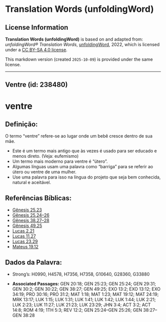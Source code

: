 # Translation Words (unfoldingWord)

## License Information

**Translation Words (unfoldingWord)** is based on and adapted from: _unfoldingWord® Translation Words_, [unfoldingWord](https://unfoldingword.org/utw), 2022, which is licensed under a [CC BY-SA 4.0 license](https://creativecommons.org/licenses/by-sa/4.0/legalcode.en).

This markdown version (created `2025-10-09`) is provided under the same license.



--------------------------------

## Ventre (id: 238480)

ventre
======

Definição:
----------

O termo “ventre” refere\-se ao lugar onde um bebê cresce dentro de sua mãe.

* Este é um termo mais antigo que às vezes é usado para ser educado e menos direto. (Veja: eufemismo)
* Um termo mais moderno para ventre é “útero”.
* Algumas línguas usam uma palavra como “barriga” para se referir ao útero ou ventre de uma mulher.
* Use uma palavra para isso na língua do projeto que seja bem conhecida, natural e aceitável.

Referências Bíblicas:
---------------------

* [Gênesis 25\.23](https://ref.ly/Gen25:23)
* [Gênesis 25\.24–26](https://ref.ly/Gen25:24-Gen25:26)
* [Gênesis 38\.27–28](https://ref.ly/Gen38:27-Gen38:28)
* [Gênesis 49\.25](https://ref.ly/Gen49:25)
* [Lucas 2\.21](https://ref.ly/Luke2:21)
* [Lucas 11\.27](https://ref.ly/Luke11:27)
* [Lucas 23\.29](https://ref.ly/Luke23:29)
* [Mateus 19\.12](https://ref.ly/Matt19:12)

Dados da Palavra:
-----------------

* Strong’s: H0990, H4578, H7356, H7358, G10640, G28360, G33880

* **Associated Passages:** GEN 20:18; GEN 25:23; GEN 25:24; GEN 29:31; GEN 30:2; GEN 30:22; GEN 38:27; GEN 49:25; EXO 13:2; EXO 13:12; EXO 34:19; PRO 30:16; PRO 31:2; MAT 1:18; MAT 1:23; MAT 19:12; MAT 24:19; MRK 13:17; LUK 1:15; LUK 1:31; LUK 1:41; LUK 1:42; LUK 1:44; LUK 2:21; LUK 2:23; LUK 11:27; LUK 21:23; LUK 23:29; JHN 3:4; ACT 3:2; ACT 14:8; ROM 4:19; 1TH 5:3; REV 12:2; GEN 25:24–GEN 25:26; GEN 38:27–GEN 38:28


